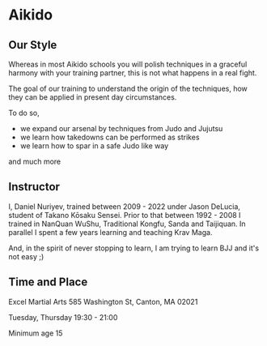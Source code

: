 # Aikido

## Our Style

Whereas in most Aikido schools you will polish techniques in a graceful harmony with your training partner, this is not what happens in a real fight. 

The goal of our training to understand the origin of the techniques, how they can be applied in present day circumstances. 

To do so, 

- we expand our arsenal by techniques from Judo and Jujutsu
- we learn how takedowns can be performed as strikes
- we learn how to spar in a safe Judo like way

and much more

## Instructor

I, Daniel Nuriyev, trained between 2009 - 2022 under Jason DeLucia, student of Takano Kōsaku Sensei. Prior to that between 1992 - 2008 I trained in NanQuan WuShu, Traditional Kongfu, Sanda and Taijiquan. In parallel I spent a few years learning and teaching Krav Maga.

And, in the spirit of never stopping to learn, I am trying to learn BJJ and it's not easy ;)

## Time and Place

Excel Martial Arts
585 Washington St, Canton, MA 02021

Tuesday, Thursday 19:30 - 21:00

Minimum age 15
